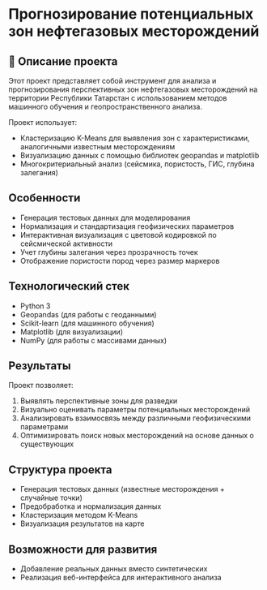 # Прогнозирование потенциальных зон нефтегазовых месторождений 

## 📌 Описание проекта
Этот проект представляет собой инструмент для анализа и прогнозирования перспективных зон нефтегазовых месторождений на территории Республики Татарстан с использованием методов машинного обучения и геопространственного анализа.

Проект использует:
- Кластеризацию K-Means для выявления зон с характеристиками, аналогичными известным месторождениям
- Визуализацию данных с помощью библиотек geopandas и matplotlib
- Многокритериальный анализ (сейсмика, пористость, ГИС, глубина залегания)

## Особенности
- Генерация тестовых данных для моделирования
- Нормализация и стандартизация геофизических параметров
- Интерактивная визуализация с цветовой кодировкой по сейсмической активности
- Учет глубины залегания через прозрачность точек
- Отображение пористости пород через размер маркеров

## Технологический стек
- Python 3
- Geopandas (для работы с геоданными)
- Scikit-learn (для машинного обучения)
- Matplotlib (для визуализации)
- NumPy (для работы с массивами данных)

## Результаты
Проект позволяет:
1. Выявлять перспективные зоны для разведки
2. Визуально оценивать параметры потенциальных месторождений
3. Анализировать взаимосвязь между различными геофизическими параметрами
4. Оптимизировать поиск новых месторождений на основе данных о существующих

## Структура проекта
- Генерация тестовых данных (известные месторождения + случайные точки)
- Предобработка и нормализация данных
- Кластеризация методом K-Means
- Визуализация результатов на карте

## Возможности для развития
- Добавление реальных данных вместо синтетических
- Реализация веб-интерфейса для интерактивного анализа
